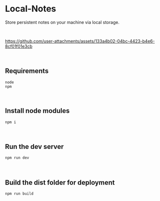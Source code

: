 <br>

# Local-Notes

Store persistent notes on your machine via local storage.

<br>

https://github.com/user-attachments/assets/133a4b02-04bc-4423-b4e6-8cf01f01e3cb

<br>

## Requirements

```
node
npm
```

<br>

## Install node modules

```sh
npm i
```

<br>

## Run the dev server

```sh
npm run dev
```

<br>

## Build the dist folder for deployment

```sh
npm run build
```

<br>
